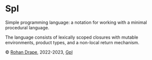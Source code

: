 # Spl

Simple programming language:
a notation for working with a minimal procedural language.

The language consists of lexically scoped closures with mutable environments, product types, and a non-local return mechanism.

© [Rohan Drape](http://rohandrape.net/), 2022-2023, [Gpl](http://gnu.org/copyleft/)
